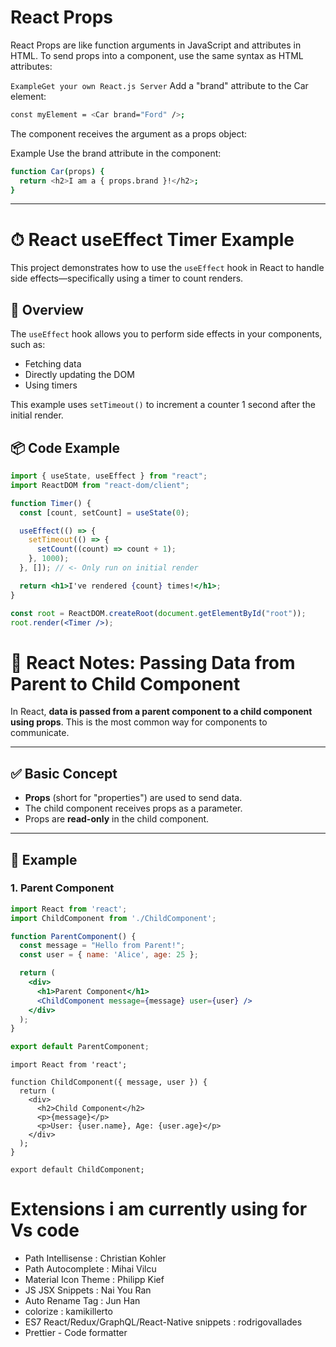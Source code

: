 # React Props

React Props are like function arguments in JavaScript and attributes in HTML.
To send props into a component, use the same syntax as HTML attributes:

`ExampleGet your own React.js Server`
Add a "brand" attribute to the Car element:

```bash
const myElement = <Car brand="Ford" />;
```

The component receives the argument as a props object:

Example
Use the brand attribute in the component:

```bash
function Car(props) {
  return <h2>I am a { props.brand }!</h2>;
}
```

---

# ⏱ React useEffect Timer Example

This project demonstrates how to use the `useEffect` hook in React to handle side effects—specifically using a timer to count renders.

## 🚀 Overview

The `useEffect` hook allows you to perform side effects in your components, such as:

- Fetching data
- Directly updating the DOM
- Using timers

This example uses `setTimeout()` to increment a counter 1 second after the initial render.

## 📦 Code Example

```jsx
import { useState, useEffect } from "react";
import ReactDOM from "react-dom/client";

function Timer() {
  const [count, setCount] = useState(0);

  useEffect(() => {
    setTimeout(() => {
      setCount((count) => count + 1);
    }, 1000);
  }, []); // <- Only run on initial render

  return <h1>I've rendered {count} times!</h1>;
}

const root = ReactDOM.createRoot(document.getElementById("root"));
root.render(<Timer />);
```



# 📘 React Notes: Passing Data from Parent to Child Component

In React, **data is passed from a parent component to a child component using props**. This is the most common way for components to communicate.

---

## ✅ Basic Concept

- **Props** (short for "properties") are used to send data.
- The child component receives props as a parameter.
- Props are **read-only** in the child component.

---

## 🔨 Example

### 1. Parent Component

```jsx
import React from 'react';
import ChildComponent from './ChildComponent';

function ParentComponent() {
  const message = "Hello from Parent!";
  const user = { name: 'Alice', age: 25 };

  return (
    <div>
      <h1>Parent Component</h1>
      <ChildComponent message={message} user={user} />
    </div>
  );
}

export default ParentComponent;
```
```
import React from 'react';

function ChildComponent({ message, user }) {
  return (
    <div>
      <h2>Child Component</h2>
      <p>{message}</p>
      <p>User: {user.name}, Age: {user.age}</p>
    </div>
  );
}

export default ChildComponent;

```


# Extensions i am currently using for Vs code

- Path Intellisense : Christian Kohler
- Path Autocomplete : Mihai Vilcu
- Material Icon Theme : Philipp Kief
- JS JSX Snippets : Nai You Ran
- Auto Rename Tag : Jun Han
- colorize : kamikillerto
- ES7 React/Redux/GraphQL/React-Native snippets : rodrigovallades
- Prettier - Code formatter
